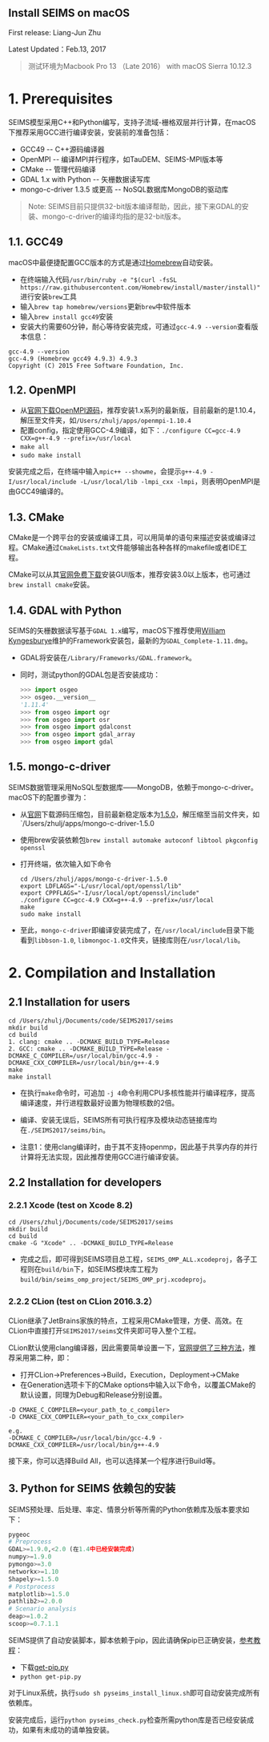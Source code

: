 Install SEIMS on macOS
----------------------------

First release: Liang-Jun Zhu

Latest Updated：Feb.13, 2017

> 测试环境为Macbook Pro 13 （Late 2016） with macOS Sierra 10.12.3

# 1. Prerequisites

SEIMS模型采用C++和Python编写，支持子流域-栅格双层并行计算，在macOS下推荐采用GCC进行编译安装，安装前的准备包括：
+ GCC49 -- C++源码编译器
+ OpenMPI -- 编译MPI并行程序，如TauDEM、SEIMS-MPI版本等
+ CMake -- 管理代码编译
+ GDAL 1.x with Python -- 矢栅数据读写库
+ mongo-c-driver 1.3.5 或更高 -- NoSQL数据库MongoDB的驱动库

> Note: SEIMS目前只提供32-bit版本编译帮助，因此，接下来GDAL的安装、mongo-c-driver的编译均指的是32-bit版本。

## 1.1. GCC49
macOS中最便捷配置GCC版本的方式是通过[Homebrew](http://brew.sh/)自动安装。
+ 在终端输入代码`/usr/bin/ruby -e "$(curl -fsSL https://raw.githubusercontent.com/Homebrew/install/master/install)"
` 进行安装`brew`工具
+ 输入`brew tap homebrew/versions`更新`brew`中软件版本
+ 输入`brew install gcc49`安装
+ 安装大约需要60分钟，耐心等待安装完成，可通过`gcc-4.9 --version`查看版本信息：
    
```
gcc-4.9 --version
gcc-4.9 (Homebrew gcc49 4.9.3) 4.9.3
Copyright (C) 2015 Free Software Foundation, Inc.
```

## 1.2. OpenMPI
+ 从[官网下载OpenMPI源码](https://www.open-mpi.org/software/ompi/v1.10/)，推荐安装1.x系列的最新版，目前最新的是1.10.4，解压至文件夹，如`/Users/zhulj/apps/openmpi-1.10.4
`
+ 配置config，指定使用GCC-4.9编译，如下：`./configure CC=gcc-4.9 CXX=g++-4.9 --prefix=/usr/local`
+ `make all`
+ `sudo make install`

安装完成之后，在终端中输入`mpic++ --showme`，会提示`g++-4.9 -I/usr/local/include -L/usr/local/lib -lmpi_cxx -lmpi`，则表明OpenMPI是由GCC49编译的。

## 1.3. CMake

CMake是一个跨平台的安装或编译工具，可以用简单的语句来描述安装或编译过程。CMake通过`CmakeLists.txt`文件能够输出各种各样的makefile或者IDE工程。

CMake可以从其[官网免费下载](http://www.cmake.org/files)安装GUI版本，推荐安装3.0以上版本，也可通过`brew install cmake`安装。

## 1.4. GDAL with Python

SEIMS的矢栅数据读写基于`GDAL 1.x`编写，macOS下推荐使用[William Kyngesburye](http://www.kyngchaos.com/software:frameworks)维护的Framework安装包，最新的为`GDAL_Complete-1.11.dmg`。

+ GDAL将安装在`/Library/Frameworks/GDAL.framework`。
+ 同时，测试python的GDAL包是否安装成功：

    ```python
    >>> import osgeo
    >>> osgeo.__version__
    '1.11.4'
    >>> from osgeo import ogr
    >>> from osgeo import osr
    >>> from osgeo import gdalconst
    >>> from osgeo import gdal_array
    >>> from osgeo import gdal
    ```

## 1.5. mongo-c-driver

SEIMS数据管理采用NoSQL型数据库——MongoDB，依赖于mongo-c-driver。
macOS下的配置步骤为：
+ 从[官网](http://mongoc.org/ "mongo-c-driver-download")下载源码压缩包，目前最新稳定版本为[1.5.0](https://github.com/mongodb/mongo-c-driver/releases/download/1.5.0/mongo-c-driver-1.5.0.tar.gz "mongo-c-driver-1.5.0")，解压缩至当前文件夹，如`/Users/zhulj/apps/mongo-c-driver-1.5.0

+ 使用brew安装依赖包`brew install automake autoconf libtool pkgconfig openssl`
+ 打开终端，依次输入如下命令

	```shell
	cd /Users/zhulj/apps/mongo-c-driver-1.5.0
	export LDFLAGS="-L/usr/local/opt/openssl/lib"
	export CPPFLAGS="-I/usr/local/opt/openssl/include"
	./configure CC=gcc-4.9 CXX=g++-4.9 --prefix=/usr/local
	make
	sudo make install
	```


+ 至此，`mongo-c-driver`即编译安装完成了，在`/usr/local/include`目录下能看到`libbson-1.0`, `libmongoc-1.0`文件夹，链接库则在`/usr/local/lib`。

# 2. Compilation and Installation

## 2.1 Installation for users

```shell
cd /Users/zhulj/Documents/code/SEIMS2017/seims
mkdir build
cd build
1. clang: cmake .. -DCMAKE_BUILD_TYPE=Release
2. GCC: cmake .. -DCMAKE_BUILD_TYPE=Release -DCMAKE_C_COMPILER=/usr/local/bin/gcc-4.9 -DCMAKE_CXX_COMPILER=/usr/local/bin/g++-4.9
make
make install
```
+ 在执行`make`命令时，可追加 `-j 4`命令利用CPU多核性能并行编译程序，提高编译速度，并行进程数最好设置为物理核数的2倍。
+ 编译、安装无误后，SEIMS所有可执行程序及模块动态链接库均在`./SEIMS2017/seims/bin`。

+ 注意1：使用clang编译时，由于其不支持openmp，因此基于共享内存的并行计算将无法实现，因此推荐使用GCC进行编译安装。

## 2.2 Installation for developers

### 2.2.1 Xcode (test on Xcode 8.2)

```shell
cd /Users/zhulj/Documents/code/SEIMS2017/seims
mkdir build
cd build
cmake -G "Xcode" .. -DCMAKE_BUILD_TYPE=Release
```
+ 完成之后，即可得到SEIMS项目总工程，`SEIMS_OMP_ALL.xcodeproj`，各子工程则在`build/bin`下，如SEIMS模块库工程为`build/bin/seims_omp_project/SEIMS_OMP_prj.xcodeproj`。

### 2.2.2 CLion (test on CLion 2016.3.2）

CLion继承了JetBrains家族的特点，工程采用CMake管理，方便、高效。在CLion中直接打开`SEIMS2017/seims`文件夹即可导入整个工程。

CLion默认使用clang编译器，因此需要简单设置一下，[官网提供了三种方法](https://cmake.org/Wiki/CMake_FAQ#How_do_I_use_a_different_compiler.3F)，推荐采用第二种，即：

+ 打开CLion->Preferences->Build，Execution，Deployment->CMake
+ 在Generation选项卡下的CMake options中输入以下命令，以覆盖CMake的默认设置，同理为Debug和Release分别设置。

```
-D CMAKE_C_COMPILER=<your_path_to_c_compiler>
-D CMAKE_CXX_COMPILER=<your_path_to_cxx_compiler>

e.g.
-DCMAKE_C_COMPILER=/usr/local/bin/gcc-4.9 -DCMAKE_CXX_COMPILER=/usr/local/bin/g++-4.9
```

接下来，你可以选择Build All，也可以选择某一个程序进行Build等。

## 3. Python for SEIMS 依赖包的安装
 
SEIMS预处理、后处理、率定、情景分析等所需的Python依赖库及版本要求如下：

```py
pygeoc
# Preprocess
GDAL>=1.9.0,<2.0 (在1.4中已经安装完成)
numpy>=1.9.0
pymongo>=3.0
networkx>=1.10
Shapely>=1.5.0
# Postprocess
matplotlib>=1.5.0
pathlib2>=2.0.0
# Scenario analysis
deap>=1.0.2
scoop>=0.7.1.1
```

SEIMS提供了自动安装脚本，脚本依赖于pip，因此请确保pip已正确安装，[参考教程](https://pip.pypa.io/en/stable/installing/)：
+ 下载[get-pip.py](https://bootstrap.pypa.io/get-pip.py)
+ `python get-pip.py`

对于Linux系统，执行`sudo sh pyseims_install_linux.sh`即可自动安装完成所有依赖库。

安装完成后，运行`python pyseims_check.py`检查所需python库是否已经安装成功，如果有未成功的请单独安装。
